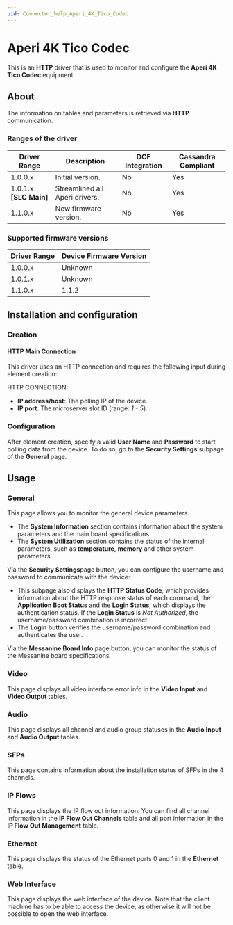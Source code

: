 ```yaml
---
uid: Connector_help_Aperi_4K_Tico_Codec
---
```


# Aperi 4K Tico Codec

This is an **HTTP** driver that is used to monitor and configure the **Aperi 4K Tico Codec** equipment.

## About

The information on tables and parameters is retrieved via **HTTP** communication.

### Ranges of the driver

| **Driver Range**         | **Description**                | **DCF Integration** | **Cassandra Compliant** |
|--------------------------|--------------------------------|---------------------|-------------------------|
| 1.0.0.x                  | Initial version.               | No                  | Yes                     |
| 1.0.1.x **\[SLC Main\]** | Streamlined all Aperi drivers. | No                  | Yes                     |
| 1.1.0.x                  | New firmware version.          | No                  | Yes                     |

### Supported firmware versions

| **Driver Range** | **Device Firmware Version** |
|------------------|-----------------------------|
| 1.0.0.x          | Unknown                     |
| 1.0.1.x          | Unknown                     |
| 1.1.0.x          | 1.1.2                       |

## Installation and configuration

### Creation

#### HTTP Main Connection

This driver uses an HTTP connection and requires the following input during element creation:

HTTP CONNECTION:

- **IP address/host**: The polling IP of the device.
- **IP port**: The microserver slot ID (range: *1 - 5*).

### Configuration

After element creation, specify a valid **User Name** and **Password** to start polling data from the device. To do so, go to the **Security Settings** subpage of the **General** page.

## Usage

### General

This page allows you to monitor the general device parameters.

- The **System Information** section contains information about the system parameters and the main board specifications.
- The **System Utilization** section contains the status of the internal parameters, such as **temperature**, **memory** and other system parameters.

Via the **Security Settings**page button, you can configure the username and password to communicate with the device:

- This subpage also displays the **HTTP Status Code**, which provides information about the HTTP response status of each command, the **Application Boot Status** and the **Login Status**, which displays the authentication status. If the **Login Status** is *Not Authorized*, the username/password combination is incorrect.
- The **Login** button verifies the username/password combination and authenticates the user.

Via the **Messanine Board Info** page button, you can monitor the status of the Messanine board specifications.

### Video

This page displays all video interface error info in the **Video Input** and **Video Output** tables.

### Audio

This page displays all channel and audio group statuses in the **Audio Input** and **Audio Output** tables.

### SFPs

This page contains information about the installation status of SFPs in the 4 channels.

### IP Flows

This page displays the IP flow out information. You can find all channel information in the **IP Flow Out Channels** table and all port information in the **IP Flow Out Management** table.

### Ethernet

This page displays the status of the Ethernet ports 0 and 1 in the **Ethernet** table.

### Web Interface

This page displays the web interface of the device. Note that the client machine has to be able to access the device, as otherwise it will not be possible to open the web interface.
